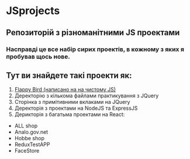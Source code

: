 # JSprojects
## Репозиторій з різноманітними JS проектами 
### Насправді це все набір сирих проектів, в кожному з яких я пробував щось нове.

## Тут ви знайдете такі проекти як:
1. [Flappy Bird (написано на на чистому JS)](./Flappy4JS)
2. Деректорію з кількома файлами практикування з JQuery
3. Сторінка з примітивними вклаками на JQuery
4. Деректорія з проектами на NodeJS та ExpressJS
5. Дерикторія з багатьма проектами на React:
- ALL shop
- Analo.gov.net
- Hobbe shop
- ReduxTestAPP
- FaceStore
